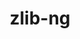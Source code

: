 ---
title: "zlib-ng"
layout: cache
categories: [package, develop-2024-10-13]
meta: {"versions": ["2.0.7", "2.2.1"], "compilers": ["apple-clang@=15.0.0", "cce@=15.0.1", "clang@=14.0.0", "gcc@=10.2.1", "gcc@=10.5.0", "gcc@=11.1.0", "gcc@=11.4.0", "gcc@=12.3.0", "gcc@=13.2.0", "gcc@=7.3.1", "gcc@=7.5.0", "gcc@=9.4.0", "intel@=2021.10.0", "oneapi@=2023.2.0", "oneapi@=2024.2.1"], "oss": ["amzn2", "centos7", "rhel8", "ubuntu18.04", "ubuntu20.04", "ubuntu22.04", "ubuntu24.04", "ventura"], "platforms": ["darwin", "linux"], "targets": ["aarch64", "neoverse_n1", "neoverse_v1", "neoverse_v2", "ppc64le", "x86_64_v3", "x86_64_v4", "zen4"], "stacks": ["aws-isc", "aws-isc-aarch64", "aws-pcluster-neoverse_v1", "aws-pcluster-x86_64_v4", "build_systems", "data-vis-sdk", "developer-tools-manylinux2014", "e4s", "e4s-cray-rhel", "e4s-neoverse-v2", "e4s-neoverse_v1", "e4s-oneapi", "e4s-power", "e4s-rocm-external", "ml-darwin-aarch64-mps", "ml-linux-x86_64-cpu", "ml-linux-x86_64-cuda", "ml-linux-x86_64-rocm", "radiuss", "radiuss-aws", "radiuss-aws-aarch64", "root", "tutorial"], "num_specs": 28, "num_specs_by_stack": {"root": 28, "ml-darwin-aarch64-mps": 1, "radiuss-aws-aarch64": 2, "aws-isc-aarch64": 2, "aws-pcluster-neoverse_v1": 2, "aws-pcluster-x86_64_v4": 6, "aws-isc": 1, "radiuss-aws": 1, "radiuss": 1, "build_systems": 1, "e4s-cray-rhel": 1, "developer-tools-manylinux2014": 1, "e4s-power": 1, "data-vis-sdk": 1, "e4s-neoverse_v1": 1, "e4s-neoverse-v2": 1, "e4s-rocm-external": 1, "tutorial": 7, "e4s": 1, "e4s-oneapi": 1, "ml-linux-x86_64-rocm": 1, "ml-linux-x86_64-cpu": 1, "ml-linux-x86_64-cuda": 1}}
spec_details: [{"hash": "ksxn7d4wf6ecanpdwnjdfpxite3cvhst", "compiler": "apple-clang@=15.0.0", "versions": ["2.2.1"], "os": "ventura", "platform": "darwin", "target": "aarch64", "variants": ["build_system=autotools", "+compat", "+new_strategies", "+opt", "+pic", "+shared"], "stacks": ["root", "ml-darwin-aarch64-mps"], "size": "-", "tarball": "https://binaries.spack.io/develop-2024-10-13/build_cache/darwin-ventura-aarch64/apple-clang-15.0.0/zlib-ng-2.2.1/darwin-ventura-aarch64-apple-clang-15.0.0-zlib-ng-2.2.1-ksxn7d4wf6ecanpdwnjdfpxite3cvhst.spack"}, {"hash": "y3xfl6wbbq7r3l3ypatnlq5vbm563avg", "compiler": "gcc@=7.3.1", "versions": ["2.2.1"], "os": "amzn2", "platform": "linux", "target": "aarch64", "variants": ["build_system=autotools", "+compat", "+new_strategies", "+opt", "+pic", "+shared"], "stacks": ["root", "radiuss-aws-aarch64", "aws-isc-aarch64"], "size": "-", "tarball": "https://binaries.spack.io/develop-2024-10-13/build_cache/linux-amzn2-aarch64/gcc-7.3.1/zlib-ng-2.2.1/linux-amzn2-aarch64-gcc-7.3.1-zlib-ng-2.2.1-y3xfl6wbbq7r3l3ypatnlq5vbm563avg.spack"}, {"hash": "ocn5tflwzfepm2hjjmiab6nyzno525f4", "compiler": "gcc@=7.3.1", "versions": ["2.2.1"], "os": "amzn2", "platform": "linux", "target": "neoverse_n1", "variants": ["build_system=autotools", "+compat", "+new_strategies", "+opt", "+pic", "+shared"], "stacks": ["root", "radiuss-aws-aarch64", "aws-isc-aarch64"], "size": "-", "tarball": "https://binaries.spack.io/develop-2024-10-13/build_cache/linux-amzn2-neoverse_n1/gcc-7.3.1/zlib-ng-2.2.1/linux-amzn2-neoverse_n1-gcc-7.3.1-zlib-ng-2.2.1-ocn5tflwzfepm2hjjmiab6nyzno525f4.spack"}, {"hash": "trw6plbsr6vrxnn6mydn7z6soqe4bwj6", "compiler": "gcc@=12.3.0", "versions": ["2.2.1"], "os": "amzn2", "platform": "linux", "target": "neoverse_n1", "variants": ["build_system=autotools", "+compat", "+new_strategies", "+opt", "+pic", "+shared"], "stacks": ["root", "aws-pcluster-neoverse_v1"], "size": "-", "tarball": "https://binaries.spack.io/develop-2024-10-13/build_cache/linux-amzn2-neoverse_n1/gcc-12.3.0/zlib-ng-2.2.1/linux-amzn2-neoverse_n1-gcc-12.3.0-zlib-ng-2.2.1-trw6plbsr6vrxnn6mydn7z6soqe4bwj6.spack"}, {"hash": "26ezq6oi3gttngcsewclg3n23pzuntqz", "compiler": "gcc@=12.3.0", "versions": ["2.2.1"], "os": "amzn2", "platform": "linux", "target": "neoverse_v1", "variants": ["build_system=autotools", "+compat", "+new_strategies", "+opt", "+pic", "+shared"], "stacks": ["root", "aws-pcluster-neoverse_v1"], "size": "-", "tarball": "https://binaries.spack.io/develop-2024-10-13/build_cache/linux-amzn2-neoverse_v1/gcc-12.3.0/zlib-ng-2.2.1/linux-amzn2-neoverse_v1-gcc-12.3.0-zlib-ng-2.2.1-26ezq6oi3gttngcsewclg3n23pzuntqz.spack"}, {"hash": "bqei2jegxewusbtacvkypyuxx6momc64", "compiler": "gcc@=12.3.0", "versions": ["2.2.1"], "os": "amzn2", "platform": "linux", "target": "x86_64_v3", "variants": ["build_system=autotools", "+compat", "+new_strategies", "+opt", "+pic", "+shared"], "stacks": ["root", "aws-pcluster-x86_64_v4"], "size": "-", "tarball": "https://binaries.spack.io/develop-2024-10-13/build_cache/linux-amzn2-x86_64_v3/gcc-12.3.0/zlib-ng-2.2.1/linux-amzn2-x86_64_v3-gcc-12.3.0-zlib-ng-2.2.1-bqei2jegxewusbtacvkypyuxx6momc64.spack"}, {"hash": "dyvuswq22ohniheue424g5kdk65rzze7", "compiler": "gcc@=7.3.1", "versions": ["2.2.1"], "os": "amzn2", "platform": "linux", "target": "x86_64_v3", "variants": ["build_system=autotools", "+compat", "+new_strategies", "+opt", "+pic", "+shared"], "stacks": ["root", "aws-isc", "radiuss-aws"], "size": "-", "tarball": "https://binaries.spack.io/develop-2024-10-13/build_cache/linux-amzn2-x86_64_v3/gcc-7.3.1/zlib-ng-2.2.1/linux-amzn2-x86_64_v3-gcc-7.3.1-zlib-ng-2.2.1-dyvuswq22ohniheue424g5kdk65rzze7.spack"}, {"hash": "bhvmmeep37a3bn5jbgctayardm4hgowl", "compiler": "gcc@=7.5.0", "versions": ["2.2.1"], "os": "ubuntu18.04", "platform": "linux", "target": "x86_64_v3", "variants": ["build_system=autotools", "+compat", "+new_strategies", "+opt", "+pic", "+shared"], "stacks": ["root", "radiuss", "build_systems"], "size": "-", "tarball": "https://binaries.spack.io/develop-2024-10-13/build_cache/linux-ubuntu18.04-x86_64_v3/gcc-7.5.0/zlib-ng-2.2.1/linux-ubuntu18.04-x86_64_v3-gcc-7.5.0-zlib-ng-2.2.1-bhvmmeep37a3bn5jbgctayardm4hgowl.spack"}, {"hash": "ndfy77juu45qcarqoekjjix4anevlfpq", "compiler": "intel@=2021.10.0", "versions": ["2.2.1"], "os": "amzn2", "platform": "linux", "target": "x86_64_v3", "variants": ["build_system=autotools", "+compat", "+new_strategies", "+opt", "+pic", "+shared"], "stacks": ["root", "aws-pcluster-x86_64_v4"], "size": "-", "tarball": "https://binaries.spack.io/develop-2024-10-13/build_cache/linux-amzn2-x86_64_v3/intel-2021.10.0/zlib-ng-2.2.1/linux-amzn2-x86_64_v3-intel-2021.10.0-zlib-ng-2.2.1-ndfy77juu45qcarqoekjjix4anevlfpq.spack"}, {"hash": "bqglwxffhpodwuhu3pj33fhfm42u4d74", "compiler": "gcc@=12.3.0", "versions": ["2.2.1"], "os": "amzn2", "platform": "linux", "target": "x86_64_v4", "variants": ["build_system=autotools", "+compat", "+new_strategies", "+opt", "+pic", "+shared"], "stacks": ["root", "aws-pcluster-x86_64_v4"], "size": "-", "tarball": "https://binaries.spack.io/develop-2024-10-13/build_cache/linux-amzn2-x86_64_v4/gcc-12.3.0/zlib-ng-2.2.1/linux-amzn2-x86_64_v4-gcc-12.3.0-zlib-ng-2.2.1-bqglwxffhpodwuhu3pj33fhfm42u4d74.spack"}, {"hash": "2kn7qy7muy6f2g75hshvjqjy2ltvvtwj", "compiler": "oneapi@=2023.2.0", "versions": ["2.2.1"], "os": "amzn2", "platform": "linux", "target": "x86_64_v3", "variants": ["build_system=autotools", "+compat", "+new_strategies", "+opt", "+pic", "+shared"], "stacks": ["root", "aws-pcluster-x86_64_v4"], "size": "-", "tarball": "https://binaries.spack.io/develop-2024-10-13/build_cache/linux-amzn2-x86_64_v3/oneapi-2023.2.0/zlib-ng-2.2.1/linux-amzn2-x86_64_v3-oneapi-2023.2.0-zlib-ng-2.2.1-2kn7qy7muy6f2g75hshvjqjy2ltvvtwj.spack"}, {"hash": "m6ph3h524wzw5v4l5ji7gywqjgxlg3zd", "compiler": "cce@=15.0.1", "versions": ["2.2.1"], "os": "rhel8", "platform": "linux", "target": "zen4", "variants": ["build_system=autotools", "+compat", "+new_strategies", "+opt", "+pic", "+shared"], "stacks": ["root", "e4s-cray-rhel"], "size": "-", "tarball": "https://binaries.spack.io/develop-2024-10-13/build_cache/linux-rhel8-zen4/cce-15.0.1/zlib-ng-2.2.1/linux-rhel8-zen4-cce-15.0.1-zlib-ng-2.2.1-m6ph3h524wzw5v4l5ji7gywqjgxlg3zd.spack"}, {"hash": "d35p2q46lisj2dnaqzo2wgr5zkc6kprr", "compiler": "intel@=2021.10.0", "versions": ["2.2.1"], "os": "amzn2", "platform": "linux", "target": "x86_64_v4", "variants": ["build_system=autotools", "+compat", "+new_strategies", "+opt", "+pic", "+shared"], "stacks": ["root", "aws-pcluster-x86_64_v4"], "size": "-", "tarball": "https://binaries.spack.io/develop-2024-10-13/build_cache/linux-amzn2-x86_64_v4/intel-2021.10.0/zlib-ng-2.2.1/linux-amzn2-x86_64_v4-intel-2021.10.0-zlib-ng-2.2.1-d35p2q46lisj2dnaqzo2wgr5zkc6kprr.spack"}, {"hash": "b4xs7th7tun4njcitlgoibins5m4g5td", "compiler": "oneapi@=2023.2.0", "versions": ["2.2.1"], "os": "amzn2", "platform": "linux", "target": "x86_64_v4", "variants": ["build_system=autotools", "+compat", "+new_strategies", "+opt", "+pic", "+shared"], "stacks": ["root", "aws-pcluster-x86_64_v4"], "size": "-", "tarball": "https://binaries.spack.io/develop-2024-10-13/build_cache/linux-amzn2-x86_64_v4/oneapi-2023.2.0/zlib-ng-2.2.1/linux-amzn2-x86_64_v4-oneapi-2023.2.0-zlib-ng-2.2.1-b4xs7th7tun4njcitlgoibins5m4g5td.spack"}, {"hash": "37vsgymwitvmulqm54qtxuxwwksn6lhv", "compiler": "gcc@=10.2.1", "versions": ["2.2.1"], "os": "centos7", "platform": "linux", "target": "x86_64_v3", "variants": ["build_system=autotools", "+compat", "+new_strategies", "+opt", "+pic", "+shared"], "stacks": ["root", "developer-tools-manylinux2014"], "size": "-", "tarball": "https://binaries.spack.io/develop-2024-10-13/build_cache/linux-centos7-x86_64_v3/gcc-10.2.1/zlib-ng-2.2.1/linux-centos7-x86_64_v3-gcc-10.2.1-zlib-ng-2.2.1-37vsgymwitvmulqm54qtxuxwwksn6lhv.spack"}, {"hash": "cfqbdcyowyyhzmeqh75wlvvowrp36b3x", "compiler": "gcc@=9.4.0", "versions": ["2.2.1"], "os": "ubuntu20.04", "platform": "linux", "target": "ppc64le", "variants": ["build_system=autotools", "+compat", "+new_strategies", "+opt", "+pic", "+shared"], "stacks": ["root", "e4s-power"], "size": "-", "tarball": "https://binaries.spack.io/develop-2024-10-13/build_cache/linux-ubuntu20.04-ppc64le/gcc-9.4.0/zlib-ng-2.2.1/linux-ubuntu20.04-ppc64le-gcc-9.4.0-zlib-ng-2.2.1-cfqbdcyowyyhzmeqh75wlvvowrp36b3x.spack"}, {"hash": "d4caglv7wqrh3af54i2k7ux3s6kmggcd", "compiler": "gcc@=11.1.0", "versions": ["2.2.1"], "os": "ubuntu20.04", "platform": "linux", "target": "x86_64_v3", "variants": ["build_system=autotools", "+compat", "+new_strategies", "+opt", "+pic", "+shared"], "stacks": ["root", "data-vis-sdk"], "size": "-", "tarball": "https://binaries.spack.io/develop-2024-10-13/build_cache/linux-ubuntu20.04-x86_64_v3/gcc-11.1.0/zlib-ng-2.2.1/linux-ubuntu20.04-x86_64_v3-gcc-11.1.0-zlib-ng-2.2.1-d4caglv7wqrh3af54i2k7ux3s6kmggcd.spack"}, {"hash": "seleuxhju7mfdx4hfnjscjxogz7efytx", "compiler": "gcc@=11.4.0", "versions": ["2.2.1"], "os": "ubuntu22.04", "platform": "linux", "target": "neoverse_v1", "variants": ["build_system=autotools", "+compat", "+new_strategies", "+opt", "+pic", "+shared"], "stacks": ["root", "e4s-neoverse_v1"], "size": "-", "tarball": "https://binaries.spack.io/develop-2024-10-13/build_cache/linux-ubuntu22.04-neoverse_v1/gcc-11.4.0/zlib-ng-2.2.1/linux-ubuntu22.04-neoverse_v1-gcc-11.4.0-zlib-ng-2.2.1-seleuxhju7mfdx4hfnjscjxogz7efytx.spack"}, {"hash": "ypu73hha4g6iqginxukp3nog57vi52rv", "compiler": "gcc@=11.4.0", "versions": ["2.2.1"], "os": "ubuntu22.04", "platform": "linux", "target": "neoverse_v2", "variants": ["build_system=autotools", "+compat", "+new_strategies", "+opt", "+pic", "+shared"], "stacks": ["root", "e4s-neoverse-v2"], "size": "-", "tarball": "https://binaries.spack.io/develop-2024-10-13/build_cache/linux-ubuntu22.04-neoverse_v2/gcc-11.4.0/zlib-ng-2.2.1/linux-ubuntu22.04-neoverse_v2-gcc-11.4.0-zlib-ng-2.2.1-ypu73hha4g6iqginxukp3nog57vi52rv.spack"}, {"hash": "67ii5qg7k5efe2vzm5sri5wk32wg5faz", "compiler": "gcc@=11.4.0", "versions": ["2.2.1"], "os": "ubuntu22.04", "platform": "linux", "target": "x86_64_v3", "variants": ["build_system=autotools", "+compat", "+new_strategies", "+opt", "+pic", "+shared"], "stacks": ["root", "e4s-rocm-external", "tutorial", "e4s"], "size": "-", "tarball": "https://binaries.spack.io/develop-2024-10-13/build_cache/linux-ubuntu22.04-x86_64_v3/gcc-11.4.0/zlib-ng-2.2.1/linux-ubuntu22.04-x86_64_v3-gcc-11.4.0-zlib-ng-2.2.1-67ii5qg7k5efe2vzm5sri5wk32wg5faz.spack"}, {"hash": "fvdkn4p6qthvb3b3p4ofz5vw6dyly7k7", "compiler": "clang@=14.0.0", "versions": ["2.2.1"], "os": "ubuntu22.04", "platform": "linux", "target": "x86_64_v3", "variants": ["build_system=autotools", "+compat", "+new_strategies", "+opt", "+pic", "+shared"], "stacks": ["root", "tutorial"], "size": "-", "tarball": "https://binaries.spack.io/develop-2024-10-13/build_cache/linux-ubuntu22.04-x86_64_v3/clang-14.0.0/zlib-ng-2.2.1/linux-ubuntu22.04-x86_64_v3-clang-14.0.0-zlib-ng-2.2.1-fvdkn4p6qthvb3b3p4ofz5vw6dyly7k7.spack"}, {"hash": "niiolmfytu5pgkxfhz3mxfhp3mmv2yiy", "compiler": "clang@=14.0.0", "versions": ["2.0.7"], "os": "ubuntu22.04", "platform": "linux", "target": "x86_64_v3", "variants": ["build_system=autotools", "+compat", "+new_strategies", "+opt", "+pic", "+shared"], "stacks": ["root", "tutorial"], "size": "-", "tarball": "https://binaries.spack.io/develop-2024-10-13/build_cache/linux-ubuntu22.04-x86_64_v3/clang-14.0.0/zlib-ng-2.0.7/linux-ubuntu22.04-x86_64_v3-clang-14.0.0-zlib-ng-2.0.7-niiolmfytu5pgkxfhz3mxfhp3mmv2yiy.spack"}, {"hash": "jp7ivli42mc6rydssmfvrbzpqxmlif2o", "compiler": "gcc@=10.5.0", "versions": ["2.2.1"], "os": "ubuntu22.04", "platform": "linux", "target": "x86_64_v3", "variants": ["build_system=autotools", "+compat", "+new_strategies", "+opt", "+pic", "+shared"], "stacks": ["root", "tutorial"], "size": "-", "tarball": "https://binaries.spack.io/develop-2024-10-13/build_cache/linux-ubuntu22.04-x86_64_v3/gcc-10.5.0/zlib-ng-2.2.1/linux-ubuntu22.04-x86_64_v3-gcc-10.5.0-zlib-ng-2.2.1-jp7ivli42mc6rydssmfvrbzpqxmlif2o.spack"}, {"hash": "lewmflanxu5zcnvfctvxhmzqlyz3h5f3", "compiler": "oneapi@=2024.2.1", "versions": ["2.2.1"], "os": "ubuntu22.04", "platform": "linux", "target": "x86_64_v3", "variants": ["build_system=autotools", "+compat", "+new_strategies", "+opt", "+pic", "+shared"], "stacks": ["root", "e4s-oneapi"], "size": "-", "tarball": "https://binaries.spack.io/develop-2024-10-13/build_cache/linux-ubuntu22.04-x86_64_v3/oneapi-2024.2.1/zlib-ng-2.2.1/linux-ubuntu22.04-x86_64_v3-oneapi-2024.2.1-zlib-ng-2.2.1-lewmflanxu5zcnvfctvxhmzqlyz3h5f3.spack"}, {"hash": "qgm3u6ufzvodmy67fbhnxzalidpfgcvb", "compiler": "gcc@=11.4.0", "versions": ["2.0.7"], "os": "ubuntu22.04", "platform": "linux", "target": "x86_64_v3", "variants": ["build_system=autotools", "+compat", "+new_strategies", "+opt", "+pic", "+shared"], "stacks": ["root", "tutorial"], "size": "-", "tarball": "https://binaries.spack.io/develop-2024-10-13/build_cache/linux-ubuntu22.04-x86_64_v3/gcc-11.4.0/zlib-ng-2.0.7/linux-ubuntu22.04-x86_64_v3-gcc-11.4.0-zlib-ng-2.0.7-qgm3u6ufzvodmy67fbhnxzalidpfgcvb.spack"}, {"hash": "5gtlnv5r6h7nmtqvljnxqzyb75w7kdvt", "compiler": "gcc@=12.3.0", "versions": ["2.2.1"], "os": "ubuntu22.04", "platform": "linux", "target": "x86_64_v3", "variants": ["build_system=autotools", "+compat", "+new_strategies", "+opt", "+pic", "+shared"], "stacks": ["root", "tutorial"], "size": "-", "tarball": "https://binaries.spack.io/develop-2024-10-13/build_cache/linux-ubuntu22.04-x86_64_v3/gcc-12.3.0/zlib-ng-2.2.1/linux-ubuntu22.04-x86_64_v3-gcc-12.3.0-zlib-ng-2.2.1-5gtlnv5r6h7nmtqvljnxqzyb75w7kdvt.spack"}, {"hash": "pia6ydhxioulosxlqtcwzswuijma5k35", "compiler": "gcc@=11.4.0", "versions": ["2.0.7"], "os": "ubuntu22.04", "platform": "linux", "target": "x86_64_v3", "variants": ["build_system=autotools", "+compat", "+new_strategies", "+opt", "+pic", "+shared"], "stacks": ["root", "tutorial"], "size": "-", "tarball": "https://binaries.spack.io/develop-2024-10-13/build_cache/linux-ubuntu22.04-x86_64_v3/gcc-11.4.0/zlib-ng-2.0.7/linux-ubuntu22.04-x86_64_v3-gcc-11.4.0-zlib-ng-2.0.7-pia6ydhxioulosxlqtcwzswuijma5k35.spack"}, {"hash": "luuulozu4prxx53g5f4yidorbghv2fio", "compiler": "gcc@=13.2.0", "versions": ["2.2.1"], "os": "ubuntu24.04", "platform": "linux", "target": "x86_64_v3", "variants": ["build_system=autotools", "+compat", "+new_strategies", "+opt", "+pic", "+shared"], "stacks": ["root", "ml-linux-x86_64-rocm", "ml-linux-x86_64-cpu", "ml-linux-x86_64-cuda"], "size": "-", "tarball": "https://binaries.spack.io/develop-2024-10-13/build_cache/linux-ubuntu24.04-x86_64_v3/gcc-13.2.0/zlib-ng-2.2.1/linux-ubuntu24.04-x86_64_v3-gcc-13.2.0-zlib-ng-2.2.1-luuulozu4prxx53g5f4yidorbghv2fio.spack"}]
---